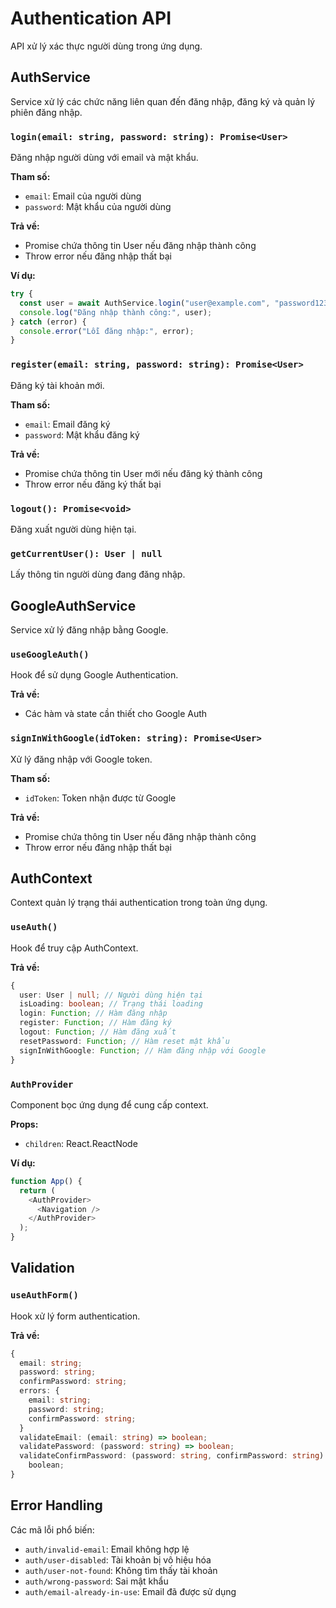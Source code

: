 # Authentication API

API xử lý xác thực người dùng trong ứng dụng.

## AuthService

Service xử lý các chức năng liên quan đến đăng nhập, đăng ký và quản lý phiên đăng nhập.

### `login(email: string, password: string): Promise<User>`

Đăng nhập người dùng với email và mật khẩu.

**Tham số:**

- `email`: Email của người dùng
- `password`: Mật khẩu của người dùng

**Trả về:**

- Promise chứa thông tin User nếu đăng nhập thành công
- Throw error nếu đăng nhập thất bại

**Ví dụ:**

```typescript
try {
  const user = await AuthService.login("user@example.com", "password123");
  console.log("Đăng nhập thành công:", user);
} catch (error) {
  console.error("Lỗi đăng nhập:", error);
}
```

### `register(email: string, password: string): Promise<User>`

Đăng ký tài khoản mới.

**Tham số:**

- `email`: Email đăng ký
- `password`: Mật khẩu đăng ký

**Trả về:**

- Promise chứa thông tin User mới nếu đăng ký thành công
- Throw error nếu đăng ký thất bại

### `logout(): Promise<void>`

Đăng xuất người dùng hiện tại.

### `getCurrentUser(): User | null`

Lấy thông tin người dùng đang đăng nhập.

## GoogleAuthService

Service xử lý đăng nhập bằng Google.

### `useGoogleAuth()`

Hook để sử dụng Google Authentication.

**Trả về:**

- Các hàm và state cần thiết cho Google Auth

### `signInWithGoogle(idToken: string): Promise<User>`

Xử lý đăng nhập với Google token.

**Tham số:**

- `idToken`: Token nhận được từ Google

**Trả về:**

- Promise chứa thông tin User nếu đăng nhập thành công
- Throw error nếu đăng nhập thất bại

## AuthContext

Context quản lý trạng thái authentication trong toàn ứng dụng.

### `useAuth()`

Hook để truy cập AuthContext.

**Trả về:**

```typescript
{
  user: User | null; // Người dùng hiện tại
  isLoading: boolean; // Trạng thái loading
  login: Function; // Hàm đăng nhập
  register: Function; // Hàm đăng ký
  logout: Function; // Hàm đăng xuất
  resetPassword: Function; // Hàm reset mật khẩu
  signInWithGoogle: Function; // Hàm đăng nhập với Google
}
```

### `AuthProvider`

Component bọc ứng dụng để cung cấp context.

**Props:**

- `children`: React.ReactNode

**Ví dụ:**

```typescript
function App() {
  return (
    <AuthProvider>
      <Navigation />
    </AuthProvider>
  );
}
```

## Validation

### `useAuthForm()`

Hook xử lý form authentication.

**Trả về:**

```typescript
{
  email: string;
  password: string;
  confirmPassword: string;
  errors: {
    email: string;
    password: string;
    confirmPassword: string;
  }
  validateEmail: (email: string) => boolean;
  validatePassword: (password: string) => boolean;
  validateConfirmPassword: (password: string, confirmPassword: string) =>
    boolean;
}
```

## Error Handling

Các mã lỗi phổ biến:

- `auth/invalid-email`: Email không hợp lệ
- `auth/user-disabled`: Tài khoản bị vô hiệu hóa
- `auth/user-not-found`: Không tìm thấy tài khoản
- `auth/wrong-password`: Sai mật khẩu
- `auth/email-already-in-use`: Email đã được sử dụng
